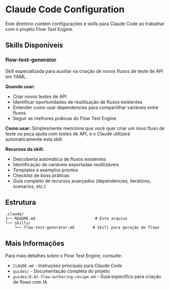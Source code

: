 # Claude Code Configuration

Este diretório contém configurações e skills para Claude Code ao trabalhar com o projeto Flow Test Engine.

## Skills Disponíveis

### flow-test-generator

Skill especializada para auxiliar na criação de novos fluxos de teste de API em YAML.

**Quando usar:**
- Criar novos testes de API
- Identificar oportunidades de reutilização de fluxos existentes
- Entender como usar dependencies para compartilhar variáveis entre fluxos
- Seguir as melhores práticas do Flow Test Engine

**Como usar:**
Simplesmente mencione que você quer criar um novo fluxo de teste ou peça ajuda com testes de API, e o Claude utilizará automaticamente esta skill.

**Recursos da skill:**
- Descoberta automática de fluxos existentes
- Identificação de variáveis exportadas reutilizáveis
- Templates e exemplos prontos
- Checklist de boas práticas
- Guia completo de recursos avançados (dependencies, iterations, scenarios, etc.)

## Estrutura

```
.claude/
├── README.md                          # Este arquivo
└── skills/
    └── flow-test-generator.md        # Skill para geração de flows
```

## Mais Informações

Para mais detalhes sobre o Flow Test Engine, consulte:
- `CLAUDE.md` - Instruções principais para Claude Code
- `guides/` - Documentação completa do projeto
- `guides/8.AI-flow-authoring-recipe.md` - Guia específico para criação de flows com IA
